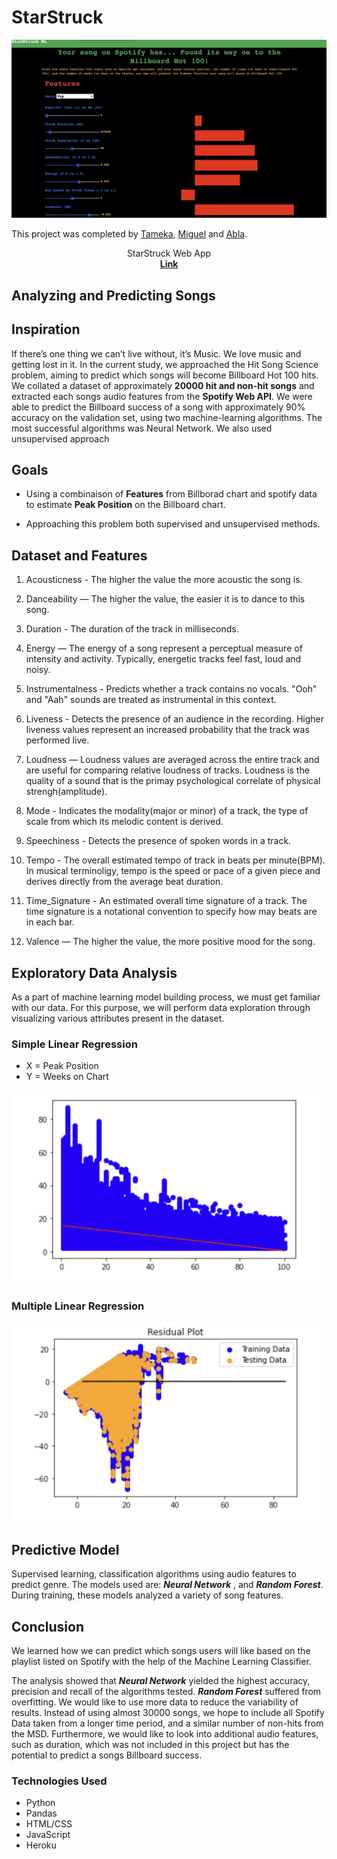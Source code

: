 # StarStruck
![StartStruck](StarStruck.jpg)

This project was completed by [Tameka](https://github.com/tkuar), [Miguel](https://github.com/msflores10307) and [Abla](https://github.com/Abla-Beatrice).


<p align="center">
StarStruck Web App
<br />
<a href="https://msflores10307-starstruck-ml.herokuapp.com/"><strong>
Link</strong></a>
<br />
</p>
</p>

## Analyzing and Predicting Songs

## Inspiration
If there’s one thing we can’t live without, it’s Music. We love music and getting lost in it. In the current study, we approached the Hit Song Science problem, aiming to predict which songs will become Billboard Hot 100 hits. We collated a dataset of approximately
**20000 hit and non-hit songs** and extracted each songs audio
features from the **Spotify Web API**. We were able to predict
the Billboard success of a song with approximately 90%
accuracy on the validation set, using two machine-learning
algorithms. The most successful algorithms was Neural Network. We also used unsupervised approach

## Goals
* Using a combinaison of **Features** from Billborad chart and spotify data to estimate **Peak Position** on the Billboard chart.

* Approaching this problem both supervised and unsupervised methods.


## Dataset and Features

1. Acousticness - The higher the value the more acoustic the song is.

2. Danceability — The higher the value, the easier it is to dance to this song.

3. Duration -  The duration of the track in milliseconds.

4. Energy — The energy of a song represent a perceptual measure of intensity and activity. Typically, energetic tracks feel fast, loud and noisy.

5. Instrumentalness - Predicts whether a track contains no vocals. "Ooh" and "Aah" sounds are treated as instrumental in this context.

6. Liveness - Detects the presence of an audience in the recording. Higher liveness values represent an increased probability that the track was performed live. 

7. Loudness — Loudness values are averaged across the entire track and are useful for comparing relative loudness of tracks. Loudness is the quality of a sound that is the primay psychological correlate of physical strengh(amplitude).

8. Mode - Indicates the modality(major or minor) of a track, the type of scale from which its melodic content is derived. 

9. Speechiness - Detects the presence of spoken words in a track.

10. Tempo - The overall estimated tempo of track in beats per minute(BPM). In musical terminoligy, tempo is the speed or pace of a given piece and derives directly from the average beat duration.

11. Time_Signature - An estimated overall time signature of a track. The time signature is a notational convention to specify how may beats are in each bar.

12. Valence — The higher the value, the more positive mood for the song.


## Exploratory Data Analysis

As a part of machine learning model building process, we must get familiar with our data. For this purpose, we will perform data exploration through visualizing various attributes present in the dataset. 

### Simple Linear Regression
- X = Peak Position
- Y = Weeks on Chart

![simple_linear](simple_l_r.jpg)

### Multiple Linear Regression
![multiple_linear](multiple_l_r.jpg)

## Predictive Model

Supervised learning, classification algorithms using audio features to predict genre. The models used are: ***Neural Network*** , and ***Random Forest***.
During training, these models analyzed a variety of song features.

## Conclusion

We learned how we can predict which songs users will like based on the playlist listed on Spotify with the help of the Machine Learning Classifier. 

The analysis showed that ***Neural Network*** yielded the highest accuracy, precision and recall of the algorithms tested.
***Random Forest*** suffered from overfitting. We would like
to use more data to reduce the variability of results. Instead of using almost 30000 songs, we hope to include all Spotify Data taken from a longer time period, and a similar number of non-hits from the MSD. Furthermore,
we would like to look into additional audio features, such
as duration, which was not included in this project but has
the potential to predict a songs Billboard success.

### Technologies Used
* Python
* Pandas
* HTML/CSS
* JavaScript
* Heroku
